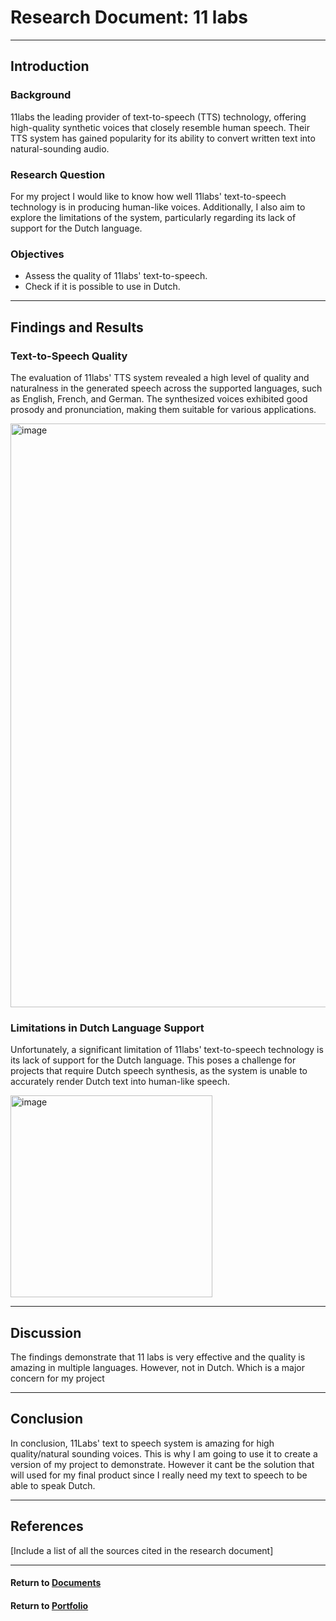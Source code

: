 # Research Document: 11 labs

---

## Introduction

### Background
11labs the leading provider of text-to-speech (TTS) technology, offering high-quality synthetic voices that closely resemble human speech. Their TTS system has gained popularity for its ability to convert written text into natural-sounding audio.

### Research Question
For my project I would like to know how well 11labs' text-to-speech technology is in producing human-like voices. Additionally, I also aim to explore the limitations of the system, particularly regarding its lack of support for the Dutch language.

### Objectives
- Assess the quality of 11labs' text-to-speech.
- Check if it is possible to use in Dutch.

---

## Findings and Results

### Text-to-Speech Quality
The evaluation of 11labs' TTS system revealed a high level of quality and naturalness in the generated speech across the supported languages, such as English, French, and German. The synthesized voices exhibited good prosody and pronunciation, making them suitable for various applications.

<img width="934" alt="image" src="https://github.com/RensVlooswijk/PIT-Internship/assets/73878099/96fbc22a-e9a7-449c-ad6b-e046bd0d96e8">

### Limitations in Dutch Language Support
Unfortunately, a significant limitation of 11labs' text-to-speech technology is its lack of support for the Dutch language. This poses a challenge for projects that require Dutch speech synthesis, as the system is unable to accurately render Dutch text into human-like speech.

<img width="323" alt="image" src="https://github.com/RensVlooswijk/PIT-Internship/assets/73878099/8b5e986c-d242-4df4-9dde-adb84ced0a46">

---

## Discussion
The findings demonstrate that 11 labs is very effective and the quality is amazing in multiple languages. However, not in Dutch. Which is a major concern for my project

---

## Conclusion
In conclusion, 11Labs' text to speech system is amazing for high quality/natural sounding voices. This is why I am going to use it to create a version of my project to demonstrate. However it cant be the solution that will used for my final product since I really need my text to speech to be able to speak Dutch.

---

## References
[Include a list of all the sources cited in the research document]

---

#### Return to [Documents](../Documents)
#### Return to [Portfolio](../README.md)

